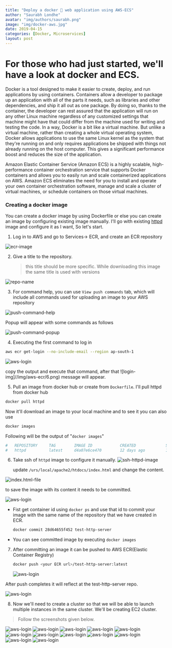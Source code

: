 ```yaml
---
title: "Deploy a docker 🐋 web application using AWS-ECS"
author: "Saurabh Londhe"
avatar: "img/authors/saurabh.png"
image: "img/docker-aws.jpg"
date: 2019-04-15
categories: [Docker, Microservices]
layout: post
---
```


# For those who had just started, we'll have a look at docker and ECS.

Docker is a tool designed to make it easier to create, deploy, and run applications by using containers. Containers allow a developer to package up an application with all of the parts it needs, such as libraries and other dependencies, and ship it all out as one package. By doing so, thanks to the container, the developer can rest assured that the application will run on any other Linux machine regardless of any customized settings that machine might have that could differ from the machine used for writing and testing the code.
In a way, Docker is a bit like a virtual machine. But unlike a virtual machine, rather than creating a whole virtual operating system, Docker allows applications to use the same Linux kernel as the system that they're running on and only requires applications be shipped with things not already running on the host computer. This gives a significant performance boost and reduces the size of the application.

Amazon Elastic Container Service (Amazon ECS) is a highly scalable, high-performance container orchestration service that supports Docker containers and allows you to easily run and scale containerized applications on AWS. Amazon ECS eliminates the need for you to install and operate your own container orchestration software, manage and scale a cluster of virtual machines, or schedule containers on those virtual machines.

### Creating a docker image

You can create a docker image by using Dockerfile or else you can create an image by configuring existing image manually.
I'll go with existing [httpd](https://hub.docker.com/_/httpd) image and configure it as I want, So let's start.

1.  Log in to AWS and go to Services-> ECR, and create an ECR repository

![ecr-image](/img/aws-ecr/1.png)

2.  Give a title to the repository.
    > this title should be more specific. While downloading this image the same title is used with versions

![repo-name](/img/aws-ecr/2.png)

3.  For command help, you can use `View push commands` tab, which will include all commands used for uploading an image to your AWS repository

![push-command-help](/img/aws-ecr/3.png)

Popup will appear with some commands as follows

![push-command-popup](/img/aws-ecr/4.png)

4.  Executing the first command to log in

```sh
aws ecr get-login --no-include-email --region ap-south-1
```

![aws-login](/img/aws-ecr/5.png)

copy the output and execute that command, after that ![login-img]//img/aws-ecr/6.png) message will appear.

5.  Pull an image from docker hub or create from `Dockerfile`. I'll pull httpd from docker hub

```sh
docker pull httpd
```

Now it'll download an image to your local machine and to see it you can also use

```sh
docker images
```

Following will be the output of "`docker images`"

```sh
#   REPOSITORY     TAG        IMAGE ID            CREATED             SIZE
#   httpd          latest     d4a07e6ce470        12 days ago         132MB
```

6.  Take ssh of `httpd` image to configure it manually.
    ![ssh-httpd-image](/img/aws-ecr/ssh-httpd.png)

    update `/urs/local/apache2/htdocs/index.html` and change the content.

![index.html-file](/img/aws-ecr/7.png)

to save the image with its content it needs to be committed.

![aws-login](/img/aws-ecr/9.png)

- Fist get container id using `docker ps` and use that id to commit your image with the same name of the repository that we have created in ECR.

  ```sh
  docker commit 28d64655f452 test-http-server
  ```

- You can see committed image by executing `docker images`

7.  After committing an image it can be pushed to AWS ECR(Elastic Container Registry)

    ```sh
    docker push <your ECR url>/test-http-server:latest
    ```

    ![aws-login](/img/aws-ecr/10.png)

After push completes it will reflect at the test-http-server repo.

![aws-login](/img/aws-ecr/11.png)

8.  Now we'll need to create a cluster so that we will be able to launch multiple instances in the same cluster. We'll be creating EC2 cluster.

> Follow the screenshots given below.

![aws-login](/img/aws-ecr/12.png)
![aws-login](/img/aws-ecr/13.png)
![aws-login](/img/aws-ecr/14.png)
![aws-login](/img/aws-ecr/15.png)
![aws-login](/img/aws-ecr/16.png)
![aws-login](/img/aws-ecr/17.png)
![aws-login](/img/aws-ecr/18.png)
![aws-login](/img/aws-ecr/19.png)
![aws-login](/img/aws-ecr/20.png)
![aws-login](/img/aws-ecr/21.png)
![aws-login](/img/aws-ecr/22.png)
![aws-login](/img/aws-ecr/23.png)
